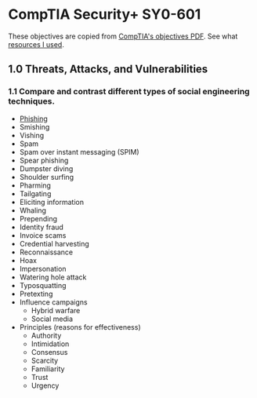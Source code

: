 # CompTIA Security+ SY0-601

These objectives are copied from [CompTIA's objectives PDF](https://comptiacdn.azureedge.net/webcontent/docs/default-source/exam-objectives/comptia-security-sy0-601-exam-objectives-(2-0).pdf). See what [resources I used](Resources.md).

## 1.0 Threats, Attacks, and Vulnerabilities

### 1.1 Compare and contrast different types of social engineering techniques.

- [Phishing](./Concepts/Security/Phishing.md)  
- Smishing  
- Vishing  
- Spam  
- Spam over instant messaging (SPIM)  
- Spear phishing  
- Dumpster diving  
- Shoulder surfing  
- Pharming  
- Tailgating  
- Eliciting information  
- Whaling  
- Prepending  
- Identity fraud  
- Invoice scams  
- Credential harvesting  
- Reconnaissance  
- Hoax  
- Impersonation  
- Watering hole attack  
- Typosquatting  
- Pretexting  
- Influence campaigns  
	- Hybrid warfare  
	- Social media  
- Principles (reasons for effectiveness)  
	- Authority  
	- Intimidation  
	- Consensus  
	- Scarcity  
	- Familiarity  
	- Trust
	- Urgency


